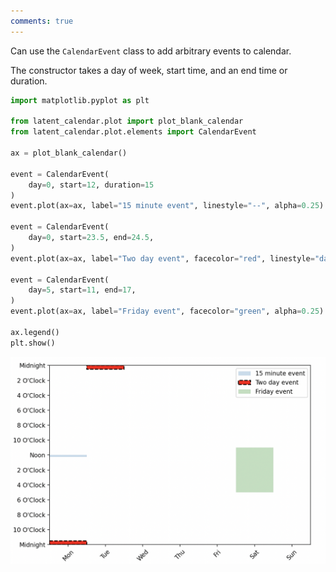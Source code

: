 ```yaml
---
comments: true
---
```

Can use the `CalendarEvent` class to add arbitrary events to calendar. 

The constructor takes a day of week, start time, and an end time or duration.

```python
import matplotlib.pyplot as plt

from latent_calendar.plot import plot_blank_calendar
from latent_calendar.plot.elements import CalendarEvent

ax = plot_blank_calendar()

event = CalendarEvent(
    day=0, start=12, duration=15
)
event.plot(ax=ax, label="15 minute event", linestyle="--", alpha=0.25)

event = CalendarEvent(
    day=0, start=23.5, end=24.5, 
)
event.plot(ax=ax, label="Two day event", facecolor="red", linestyle="dashed", lw=1.5)

event = CalendarEvent(
    day=5, start=11, end=17, 
)
event.plot(ax=ax, label="Friday event", facecolor="green", alpha=0.25)

ax.legend()
plt.show()
```


![Arbitrary Events](./../../images/arbitrary-events.png)